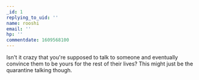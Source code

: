 ```yaml
---
_id: 1
replying_to_uid: ''
name: rooshi
email: ''
hp: ''
commentdate: 1609568100
---
```

Isn't it crazy that you're supposed to talk to someone and eventually convince them to be yours for the rest of their lives? This might just be the quarantine talking though.  